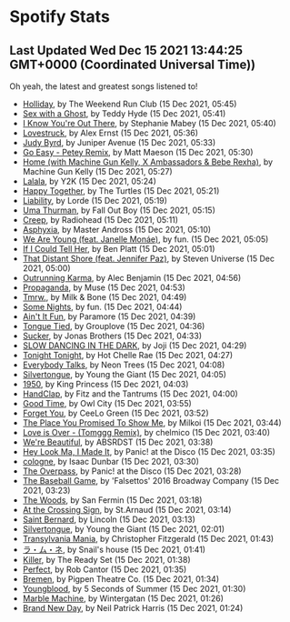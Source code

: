 
# Spotify Stats
## Last Updated Wed Dec 15 2021 13:44:25 GMT+0000 (Coordinated Universal Time))

Oh yeah, the latest and greatest songs listened to!

- [Holliday](https://www.last.fm/music/The+Weekend+Run+Club/_/Holliday), by The Weekend Run Club (15 Dec 2021, 05:45)
- [Sex with a Ghost](https://www.last.fm/music/Teddy+Hyde/_/Sex+with+a+Ghost), by Teddy Hyde (15 Dec 2021, 05:41)
- [I Know You're Out There](https://www.last.fm/music/Stephanie+Mabey/_/I+Know+You%27re+Out+There), by Stephanie Mabey (15 Dec 2021, 05:40)
- [Lovestruck](https://www.last.fm/music/Alex+Ernst/_/Lovestruck), by Alex Ernst (15 Dec 2021, 05:36)
- [Judy Byrd](https://www.last.fm/music/Juniper+Avenue/_/Judy+Byrd), by Juniper Avenue (15 Dec 2021, 05:33)
- [Go Easy - Petey Remix](https://www.last.fm/music/Matt+Maeson/_/Go+Easy+-+Petey+Remix), by Matt Maeson (15 Dec 2021, 05:30)
- [Home (with Machine Gun Kelly, X Ambassadors & Bebe Rexha)](https://www.last.fm/music/Machine+Gun+Kelly/_/Home+(with+Machine+Gun+Kelly,+X+Ambassadors+&+Bebe+Rexha)), by Machine Gun Kelly (15 Dec 2021, 05:27)
- [Lalala](https://www.last.fm/music/Y2K/_/Lalala), by Y2K (15 Dec 2021, 05:24)
- [Happy Together](https://www.last.fm/music/The+Turtles/_/Happy+Together), by The Turtles (15 Dec 2021, 05:21)
- [Liability](https://www.last.fm/music/Lorde/_/Liability), by Lorde (15 Dec 2021, 05:19)
- [Uma Thurman](https://www.last.fm/music/Fall+Out+Boy/_/Uma+Thurman), by Fall Out Boy (15 Dec 2021, 05:15)
- [Creep](https://www.last.fm/music/Radiohead/_/Creep), by Radiohead (15 Dec 2021, 05:11)
- [Asphyxia](https://www.last.fm/music/Master+Andross/_/Asphyxia), by Master Andross (15 Dec 2021, 05:10)
- [We Are Young (feat. Janelle Monáe)](https://www.last.fm/music/fun./_/We+Are+Young+(feat.+Janelle+Mon%C3%A1e)), by fun. (15 Dec 2021, 05:05)
- [If I Could Tell Her](https://www.last.fm/music/Ben+Platt/_/If+I+Could+Tell+Her), by Ben Platt (15 Dec 2021, 05:01)
- [That Distant Shore (feat. Jennifer Paz)](https://www.last.fm/music/Steven+Universe/_/That+Distant+Shore+(feat.+Jennifer+Paz)), by Steven Universe (15 Dec 2021, 05:00)
- [Outrunning Karma](https://www.last.fm/music/Alec+Benjamin/_/Outrunning+Karma), by Alec Benjamin (15 Dec 2021, 04:56)
- [Propaganda](https://www.last.fm/music/Muse/_/Propaganda), by Muse (15 Dec 2021, 04:53)
- [Tmrw.](https://www.last.fm/music/Milk+&+Bone/_/Tmrw.), by Milk & Bone (15 Dec 2021, 04:49)
- [Some Nights](https://www.last.fm/music/fun./_/Some+Nights), by fun. (15 Dec 2021, 04:44)
- [Ain't It Fun](https://www.last.fm/music/Paramore/_/Ain%27t+It+Fun), by Paramore (15 Dec 2021, 04:39)
- [Tongue Tied](https://www.last.fm/music/Grouplove/_/Tongue+Tied), by Grouplove (15 Dec 2021, 04:36)
- [Sucker](https://www.last.fm/music/Jonas+Brothers/_/Sucker), by Jonas Brothers (15 Dec 2021, 04:33)
- [SLOW DANCING IN THE DARK](https://www.last.fm/music/Joji/_/SLOW+DANCING+IN+THE+DARK), by Joji (15 Dec 2021, 04:29)
- [Tonight Tonight](https://www.last.fm/music/Hot+Chelle+Rae/_/Tonight+Tonight), by Hot Chelle Rae (15 Dec 2021, 04:27)
- [Everybody Talks](https://www.last.fm/music/Neon+Trees/_/Everybody+Talks), by Neon Trees (15 Dec 2021, 04:08)
- [Silvertongue](https://www.last.fm/music/Young+the+Giant/_/Silvertongue), by Young the Giant (15 Dec 2021, 04:05)
- [1950](https://www.last.fm/music/King+Princess/_/1950), by King Princess (15 Dec 2021, 04:03)
- [HandClap](https://www.last.fm/music/Fitz+and+the+Tantrums/_/HandClap), by Fitz and the Tantrums (15 Dec 2021, 04:00)
- [Good Time](https://www.last.fm/music/Owl+City/_/Good+Time), by Owl City (15 Dec 2021, 03:55)
- [Forget You](https://www.last.fm/music/CeeLo+Green/_/Forget+You), by CeeLo Green (15 Dec 2021, 03:52)
- [The Place You Promised To Show Me](https://www.last.fm/music/Milkoi/_/The+Place+You+Promised+To+Show+Me), by Milkoi (15 Dec 2021, 03:44)
- [Love is Over - (Tomggg Remix)](https://www.last.fm/music/chelmico/_/Love+is+Over+-+(Tomggg+Remix)), by chelmico (15 Dec 2021, 03:40)
- [We're Beautiful](https://www.last.fm/music/ABSRDST/_/We%27re+Beautiful), by ABSRDST (15 Dec 2021, 03:38)
- [Hey Look Ma, I Made It](https://www.last.fm/music/Panic!+at+the+Disco/_/Hey+Look+Ma,+I+Made+It), by Panic! at the Disco (15 Dec 2021, 03:35)
- [cologne](https://www.last.fm/music/Isaac+Dunbar/_/cologne), by Isaac Dunbar (15 Dec 2021, 03:30)
- [The Overpass](https://www.last.fm/music/Panic!+at+the+Disco/_/The+Overpass), by Panic! at the Disco (15 Dec 2021, 03:28)
- [The Baseball Game](https://www.last.fm/music/%27Falsettos%27+2016+Broadway+Company/_/The+Baseball+Game), by 'Falsettos' 2016 Broadway Company (15 Dec 2021, 03:23)
- [The Woods](https://www.last.fm/music/San+Fermin/_/The+Woods), by San Fermin (15 Dec 2021, 03:18)
- [At the Crossing Sign](https://www.last.fm/music/St.Arnaud/_/At+the+Crossing+Sign), by St.Arnaud (15 Dec 2021, 03:14)
- [Saint Bernard](https://www.last.fm/music/Lincoln/_/Saint+Bernard), by Lincoln (15 Dec 2021, 03:13)
- [Silvertongue](https://www.last.fm/music/Young+the+Giant/_/Silvertongue), by Young the Giant (15 Dec 2021, 02:01)
- [Transylvania Mania](https://www.last.fm/music/Christopher+Fitzgerald/_/Transylvania+Mania), by Christopher Fitzgerald (15 Dec 2021, 01:43)
- [ラ・ム・ネ](https://www.last.fm/music/Snail%27s+house/_/%E3%83%A9%E3%83%BB%E3%83%A0%E3%83%BB%E3%83%8D), by Snail's house (15 Dec 2021, 01:41)
- [Killer](https://www.last.fm/music/The+Ready+Set/_/Killer), by The Ready Set (15 Dec 2021, 01:38)
- [Perfect](https://www.last.fm/music/Rob+Cantor/_/Perfect), by Rob Cantor (15 Dec 2021, 01:35)
- [Bremen](https://www.last.fm/music/Pigpen+Theatre+Co./_/Bremen), by Pigpen Theatre Co. (15 Dec 2021, 01:34)
- [Youngblood](https://www.last.fm/music/5+Seconds+of+Summer/_/Youngblood), by 5 Seconds of Summer (15 Dec 2021, 01:30)
- [Marble Machine](https://www.last.fm/music/Wintergatan/_/Marble+Machine), by Wintergatan (15 Dec 2021, 01:26)
- [Brand New Day](https://www.last.fm/music/Neil+Patrick+Harris/_/Brand+New+Day), by Neil Patrick Harris (15 Dec 2021, 01:24)
